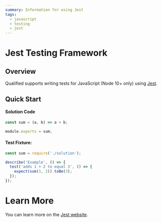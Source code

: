 ```yaml
---
summary: Information for using Jest
tags:
  - javascript
  - testing
  - jest
---
```


# Jest Testing Framework

## Overview

Qualified supports writing tests for JavaScript (Node 10+ only) using [Jest][0].

## Quick Start

#### Solution Code

```javascript
const sum = (a, b) => a + b;

module.exports = sum;
```

#### Test Fixture:

```javascript
const sum = require('./solution');

describe('Example', () => {
  test('adds 1 + 2 to equal 3', () => {
    expect(sum(1, 2)).toBe(3);
  });
});
```

# Learn More

You can learn more on the [Jest website][0].

[0]: https://jestjs.io/en/
